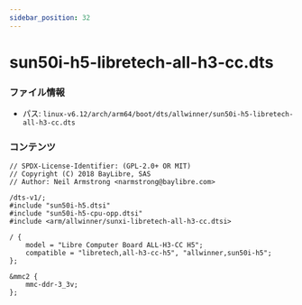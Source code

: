 ```yaml
---
sidebar_position: 32
---
```

# sun50i-h5-libretech-all-h3-cc.dts

### ファイル情報

- パス: `linux-v6.12/arch/arm64/boot/dts/allwinner/sun50i-h5-libretech-all-h3-cc.dts`

### コンテンツ

```dts
// SPDX-License-Identifier: (GPL-2.0+ OR MIT)
// Copyright (C) 2018 BayLibre, SAS
// Author: Neil Armstrong <narmstrong@baylibre.com>

/dts-v1/;
#include "sun50i-h5.dtsi"
#include "sun50i-h5-cpu-opp.dtsi"
#include <arm/allwinner/sunxi-libretech-all-h3-cc.dtsi>

/ {
	model = "Libre Computer Board ALL-H3-CC H5";
	compatible = "libretech,all-h3-cc-h5", "allwinner,sun50i-h5";
};

&mmc2 {
	mmc-ddr-3_3v;
};

```

